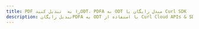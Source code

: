 ---title: PDF را به  تبدیل کنیدODT، PDFA به ODT مبدل رایگان یا Curl SDKdescription: تبدیل رایگانPDFA به ODT با استفاده از Curl Cloud APIs & SDK همچنین اسناد PDF را در Cloud ایجاد، ویرایش و رندر کنید.---